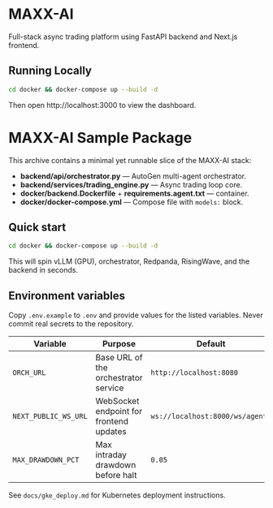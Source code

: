 
# MAXX-AI

Full-stack async trading platform using FastAPI backend and Next.js frontend.

## Running Locally

```bash
cd docker && docker-compose up --build -d
```

Then open http://localhost:3000 to view the dashboard.

# MAXX-AI Sample Package

This archive contains a minimal yet runnable slice of the MAXX-AI stack:

- **backend/api/orchestrator.py** — AutoGen multi-agent orchestrator.
- **backend/services/trading_engine.py** — Async trading loop core.
- **docker/backend.Dockerfile** + **requirements.agent.txt** — container.
- **docker/docker-compose.yml** — Compose file with `models:` block.

## Quick start

```bash
cd docker && docker-compose up --build -d
```

This will spin vLLM (GPU), orchestrator, Redpanda, RisingWave, and the backend in seconds.

## Environment variables

Copy `.env.example` to `.env` and provide values for the listed variables. Never commit real secrets to the repository.

| Variable | Purpose | Default |
|----------|---------|---------|
| `ORCH_URL` | Base URL of the orchestrator service | `http://localhost:8080` |
| `NEXT_PUBLIC_WS_URL` | WebSocket endpoint for frontend updates | `ws://localhost:8000/ws/agents` |
| `MAX_DRAWDOWN_PCT` | Max intraday drawdown before halt | `0.05` |


See `docs/gke_deploy.md` for Kubernetes deployment instructions.

